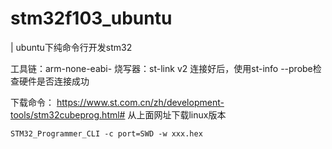# stm32f103_ubuntu

| ubuntu下纯命令行开发stm32

工具链：arm-none-eabi-
烧写器：st-link v2
    连接好后，使用st-info --probe检查硬件是否连接成功

下载命令：
https://www.st.com.cn/zh/development-tools/stm32cubeprog.html#
从上面网址下载linux版本

```
STM32_Programmer_CLI -c port=SWD -w xxx.hex
```